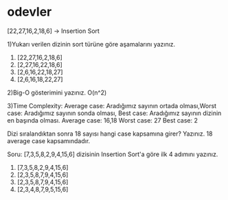 # odevler
[22,27,16,2,18,6] -> Insertion Sort

1)Yukarı verilen dizinin sort türüne göre aşamalarını yazınız.
1) [22,27,16,2,18,6] 
2) [2,27,16,22,18,6] 
3) [2,6,16,22,18,27] 
4) [2,6,16,18,22,27] 

2)Big-O gösterimini yazınız.
  O(n^2)
  
3)Time Complexity: Average case: Aradığımız sayının ortada olması,Worst case: Aradığımız sayının sonda olması, Best case: Aradığımız sayının dizinin en başında olması.
  Average case: 16,18 Worst case: 27  Best case: 2
  
Dizi sıralandıktan sonra 18 sayısı hangi case kapsamına girer? Yazınız.
  18 average case kapsamındadır.


Soru: [7,3,5,8,2,9,4,15,6] dizisinin Insertion Sort'a göre ilk 4 adımını yazınız.
  1) [7,3,5,8,2,9,4,15,6]
  2) [2,3,5,8,7,9,4,15,6]
  3) [2,3,5,8,7,9,4,15,6]
  4) [2,3,4,8,7,9,5,15,6]

